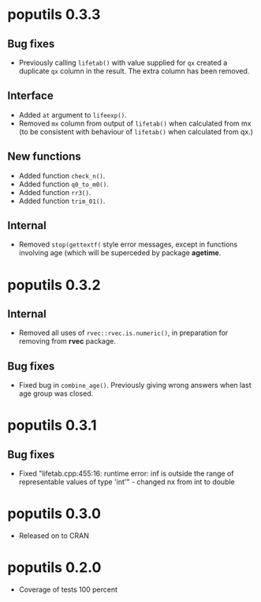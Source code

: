 
# poputils 0.3.3

## Bug fixes

* Previously calling `lifetab()` with value supplied for `qx` created
  a duplicate `qx` column in the result. The extra column has been
  removed.
  

## Interface

* Added `at` argument to `lifeexp()`.
* Removed `mx` column from output of `lifetab()` when calculated from
  mx (to be consistent with behaviour of `lifetab()` when calculated
  from qx.)


## New functions

* Added function `check_n()`.
* Added function `q0_to_m0()`.
* Added function `rr3()`.
* Added function `trim_01()`.


## Internal

* Removed `stop(gettextf(` style error messages, except in functions
  involving age (which will be superceded by package **agetime**.


# poputils 0.3.2

## Internal 

* Removed all uses of `rvec::rvec.is.numeric()`, in preparation for
  removing from **rvec** package.
  
## Bug fixes

* Fixed bug in `combine_age()`. Previously giving wrong answers when
  last age group was closed.

# poputils 0.3.1

## Bug fixes

* Fixed "lifetab.cpp:455:16: runtime error: inf is outside the
  range of representable values of type 'int'" - changed nx from int
  to double

# poputils 0.3.0

* Released on to CRAN

# poputils 0.2.0

* Coverage of tests 100 percent

